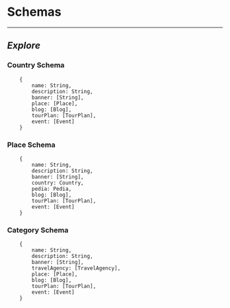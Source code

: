 # **Schemas**
___  


## *Explore*

### **Country Schema**

```JSON5
    {
    	name: String,
    	description: String,
    	banner: [String],
    	place: [Place],
    	blog: [Blog],
    	tourPlan: [TourPlan],
    	event: [Event]
    }
```  


### **Place Schema**

```JSON5
    {
    	name: String,
    	description: String,
    	banner: [String],
    	country: Country,
    	pedia: Pedia,
    	blog: [Blog],
    	tourPlan: [TourPlan],
    	event: [Event]
    }
```  


### **Category Schema**

```JSON5
    {
    	name: String,
    	description: String,
    	banner: [String],
    	travelAgency: [TravelAgency],
    	place: [Place],
    	blog: [Blog],
    	tourPlan: [TourPlan],
    	event: [Event]
    }
```  
